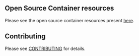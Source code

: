 ## Open Source Container resources


Please see the open source container resources present [here](https://github.com/borntorock/awesome-containers/blob/master/awesome-containers.md).


## Contributing 
Please see [CONTRIBUTING](https://github.com/borntorock/awesome-containers/blob/master/contributing.md) for details.


